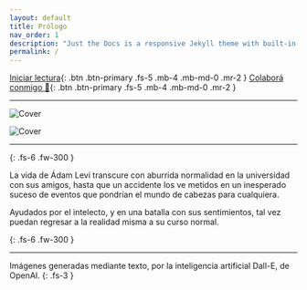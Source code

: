```yaml
---
layout: default
title: Prólogo
nav_order: 1
description: "Just the Docs is a responsive Jekyll theme with built-in search that is easily customizable and hosted on GitHub Pages."
permalink: /
---
```



[Iniciar lectura](/docs/1-inicio.md){: .btn .btn-primary .fs-5 .mb-4 .mb-md-0 .mr-2 }  [Colaborá conmigo 🧡](colabora){: .btn .btn-primary .fs-5 .mb-4 .mb-md-0 .mr-2 }


---

<img src="https://kierprev.github.io/DentroDelOrigen/assets/images/Cover-web.jpg" alt="Cover" style="max-width: 50%;"/> 

![Cover](https://kierprev.github.io/DentroDelOrigen/assets/images/Cover-web.gif)


---


{: .fs-6 .fw-300 }

La vida de Ádam Levi transcure con aburrida normalidad en la universidad con sus amigos, hasta que un accidente los ve metidos en un inesperado suceso de eventos que pondrían el mundo de cabezas para cualquiera.

Ayudados por el intelecto, y en una batalla con sus sentimientos, tal vez puedan regresar a la realidad misma a su curso normal.

{: .fs-6 .fw-300 }

---

Imágenes generadas mediante texto, por la inteligencia artificial Dall-E, de OpenAI.
{: .fs-3 }

